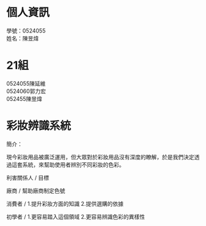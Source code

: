 # 個人資訊
學號：0524055 <br /> 姓名：陳昱煒

# 21組 
0524055陳延維<br /> 0524060郭力宏<br /> 052455陳昱煒

# 彩妝辨識系統

簡介：

現今彩妝用品被廣泛運用，但大眾對於彩妝用品沒有深度的瞭解，於是我們決定透過這套系統，來幫助使用者辨別不同彩妝的色彩。

利害關係人                          /             目標

廠商                               /             幫助廠商制定色號      
                                                
消費者                              /            1.提升彩妝方面的知識
                                                 2.提供選購的依據

初學者                              /            1.更容易踏入這個領域
                                                 2.更容易辨識色彩的異樣性
                                                 
